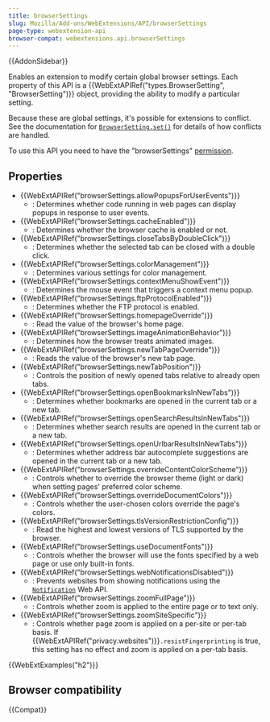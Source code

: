 ```yaml
---
title: browserSettings
slug: Mozilla/Add-ons/WebExtensions/API/browserSettings
page-type: webextension-api
browser-compat: webextensions.api.browserSettings
---
```


{{AddonSidebar}}

Enables an extension to modify certain global browser settings. Each property of this API is a {{WebExtAPIRef("types.BrowserSetting", "BrowserSetting")}} object, providing the ability to modify a particular setting.

Because these are global settings, it's possible for extensions to conflict. See the documentation for [`BrowserSetting.set()`](/en-US/docs/Mozilla/Add-ons/WebExtensions/API/types/BrowserSetting/set) for details of how conflicts are handled.

To use this API you need to have the "browserSettings" [permission](/en-US/docs/Mozilla/Add-ons/WebExtensions/manifest.json/permissions).

## Properties

- {{WebExtAPIRef("browserSettings.allowPopupsForUserEvents")}}
  - : Determines whether code running in web pages can display popups in response to user events.
- {{WebExtAPIRef("browserSettings.cacheEnabled")}}
  - : Determines whether the browser cache is enabled or not.
- {{WebExtAPIRef("browserSettings.closeTabsByDoubleClick")}}
  - : Determines whether the selected tab can be closed with a double click.
- {{WebExtAPIRef("browserSettings.colorManagement")}}
  - : Determines various settings for color management.
- {{WebExtAPIRef("browserSettings.contextMenuShowEvent")}}
  - : Determines the mouse event that triggers a context menu popup.
- {{WebExtAPIRef("browserSettings.ftpProtocolEnabled")}}
  - : Determines whether the FTP protocol is enabled.
- {{WebExtAPIRef("browserSettings.homepageOverride")}}
  - : Read the value of the browser's home page.
- {{WebExtAPIRef("browserSettings.imageAnimationBehavior")}}
  - : Determines how the browser treats animated images.
- {{WebExtAPIRef("browserSettings.newTabPageOverride")}}
  - : Reads the value of the browser's new tab page.
- {{WebExtAPIRef("browserSettings.newTabPosition")}}
  - : Controls the position of newly opened tabs relative to already open tabs.
- {{WebExtAPIRef("browserSettings.openBookmarksInNewTabs")}}
  - : Determines whether bookmarks are opened in the current tab or a new tab.
- {{WebExtAPIRef("browserSettings.openSearchResultsInNewTabs")}}
  - : Determines whether search results are opened in the current tab or a new tab.
- {{WebExtAPIRef("browserSettings.openUrlbarResultsInNewTabs")}}
  - : Determines whether address bar autocomplete suggestions are opened in the current tab or a new tab.
- {{WebExtAPIRef("browserSettings.overrideContentColorScheme")}}
  - : Controls whether to override the browser theme (light or dark) when setting pages' preferred color scheme.
- {{WebExtAPIRef("browserSettings.overrideDocumentColors")}}
  - : Controls whether the user-chosen colors override the page's colors.
- {{WebExtAPIRef("browserSettings.tlsVersionRestrictionConfig")}}
  - : Read the highest and lowest versions of TLS supported by the browser.
- {{WebExtAPIRef("browserSettings.useDocumentFonts")}}
  - : Controls whether the browser will use the fonts specified by a web page or use only built-in fonts.
- {{WebExtAPIRef("browserSettings.webNotificationsDisabled")}}
  - : Prevents websites from showing notifications using the [`Notification`](/en-US/docs/Web/API/Notification) Web API.
- {{WebExtAPIRef("browserSettings.zoomFullPage")}}
  - : Controls whether zoom is applied to the entire page or to text only.
- {{WebExtAPIRef("browserSettings.zoomSiteSpecific")}}
  - : Controls whether page zoom is applied on a per-site or per-tab basis. If {{WebExtAPIRef("privacy.websites")}}`.resistFingerprinting` is true, this setting has no effect and zoom is applied on a per-tab basis.

{{WebExtExamples("h2")}}

## Browser compatibility

{{Compat}}
